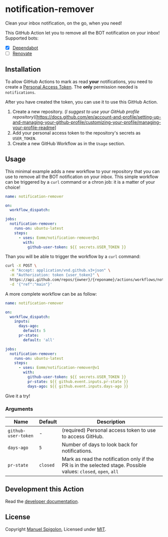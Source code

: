 # notification-remover

Clean your inbox notification, on the go, when you need!

This GitHub Action let you to remove all the BOT notification on your inbox!
Supported bots:

- [x] [Dependabot](https://github.blog/2020-06-01-keep-all-your-packages-up-to-date-with-dependabot/)
- [ ] [Renovate](https://github.com/renovatebot/renovate)

## Installation

To allow GitHub Actions to mark as read **your** notifications, you need to create a [Personal Access Token](https://docs.github.com/en/authentication/keeping-your-account-and-data-secure/creating-a-personal-access-token).
The **only** permission needed is `notifications`.

After you have created the token, you can use it to use this GitHub Action.

1. Create a new repository. (_I suggest to use your GitHub profile repository_)[https://docs.github.com/en/account-and-profile/setting-up-and-managing-your-github-profile/customizing-your-profile/managing-your-profile-readme]
1. Add your personal access token to the repository's secrets as `USER_TOKEN`.
1. Create a new GitHub Workflow as in the `Usage` section.

## Usage

This minimal example adds a new workflow to your repository that you can use to remove all the BOT notification on your inbox.
This simple workflow can be triggered by a `curl` command or a chron job: it is a matter of your choice!

```yml
name: notification-remover

on:
  workflow_dispatch:

jobs:
  notification-remover:
    runs-on: ubuntu-latest
    steps:
      - uses: Eomm/notification-remover@v1
        with:
          github-user-token: ${{ secrets.USER_TOKEN }}
```

Than you will be able to trigger the workflow by a `curl` command:

```sh
curl -X POST \
  -H "Accept: application/vnd.github.v3+json" \
  -H "Authorization: token {user_token}" \
  https://api.github.com/repos/{owner}/{reponame}/actions/workflows/notification-remover/dispatches \
  -d '{"ref":"main"}'
```

A more complete workflow can be as follow:

```yml
name: notification-remover

on:
  workflow_dispatch:
    inputs:
      days-ago:
        default: 5
      pr-state:
        default: 'all'

jobs:
  notification-remover:
    runs-on: ubuntu-latest
    steps:
      - uses: Eomm/notification-remover@v1
        with:
          github-user-token: ${{ secrets.USER_TOKEN }}
          pr-state: ${{ github.event.inputs.pr-state }}
          days-ago: ${{ github.event.inputs.days-ago }}
```

Give it a try!

### Arguments

| Name | Default | Description |
| ---- | ------- | ----------- |
| `github-user-token` | - | (required) Personal access token to use to access GitHub. |
| `days-ago` | `5` | Number of days to look back for notifications. |
| `pr-state` | `closed` | Mark as read the notification only if the PR is in the selected stage. Possible values: `closed`, `open`, `all` |

## Development this Action

Read the [developer documentation](https://github.com/actions/javascript-action#package-for-distribution).

## License

Copyright [Manuel Spigolon](https://github.com/Eomm), Licensed under [MIT](./LICENSE).

